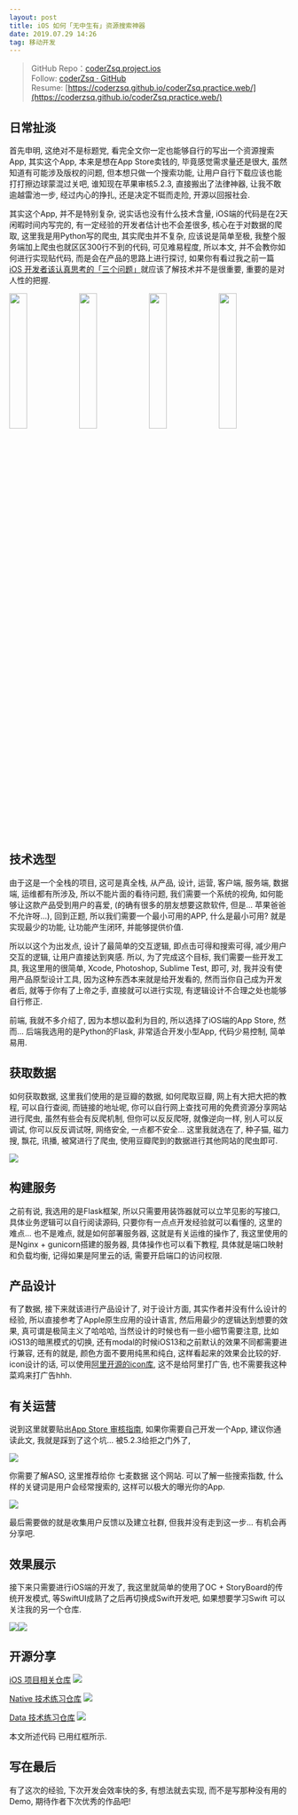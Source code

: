 ```yaml
---
layout: post
title: iOS 如何「无中生有」资源搜索神器
date: 2019.07.29 14:26
tag: 移动开发
---
```


>GitHub Repo：[coderZsq.project.ios](https://github.com/coderZsq/coderZsq.project.ios)
<br/>Follow: [coderZsq · GitHub](https://github.com/coderZsq)
<br/>Resume: [https://coderzsq.github.io/coderZsq.practice.web/](https://coderzsq.github.io/coderZsq.practice.web/)

## 日常扯淡

首先申明, 这绝对不是标题党, 看完全文你一定也能够自行的写出一个资源搜索App, 其实这个App, 本来是想在App Store卖钱的, 毕竟感觉需求量还是很大, 虽然知道有可能涉及版权的问题, 但本想只做一个搜索功能, 让用户自行下载应该也能打打擦边球蒙混过关吧, 谁知现在苹果审核5.2.3, 直接搬出了法律神器, 让我不敢逾越雷池一步, 经过内心的挣扎, 还是决定不铤而走险, 开源以回报社会.

其实这个App, 并不是特别复杂, 说实话也没有什么技术含量, iOS端的代码是在2天闲暇时间内写完的, 有一定经验的开发者估计也不会差很多, 核心在于对数据的爬取, 这里我是用Python写的爬虫, 其实爬虫并不复杂, 应该说是简单至极, 我整个服务端加上爬虫也就区区300行不到的代码, 可见难易程度, 所以本文, 并不会教你如何进行实现贴代码, 而是会在产品的思路上进行探讨, 如果你有看过我之前一篇 [iOS 开发者该认真思考的「三个问题」](https://coderzsq.github.io/2019/01/iOS-%E5%BC%80%E5%8F%91%E8%80%85%E8%AF%A5%E8%AE%A4%E7%9C%9F%E6%80%9D%E8%80%83%E7%9A%84-%E4%B8%89%E4%B8%AA%E9%97%AE%E9%A2%98/)就应该了解技术并不是很重要, 重要的是对人性的把握.

<img width="25%" src="https://upload-images.jianshu.io/upload_images/12332870-a29b47e503c850df.JPG?imageMogr2/auto-orient/strip%7CimageView2/2/w/1240"><img width="25%" src="https://upload-images.jianshu.io/upload_images/12332870-d7a028eb9750551b.JPG?imageMogr2/auto-orient/strip%7CimageView2/2/w/1240"><img width="25%" src="https://upload-images.jianshu.io/upload_images/12332870-1ea1b4001a56a810.JPG?imageMogr2/auto-orient/strip%7CimageView2/2/w/1240"><img width="25%" src="https://upload-images.jianshu.io/upload_images/12332870-b2bd9b49dd289e5f.JPG?imageMogr2/auto-orient/strip%7CimageView2/2/w/1240">

## 技术选型

由于这是一个全栈的项目, 这可是真全栈, 从产品, 设计, 运营, 客户端, 服务端, 数据端, 运维都有所涉及, 所以不能片面的看待问题, 我们需要一个系统的视角, 如何能够让这款产品受到用户的喜爱, (的确有很多的朋友想要这款软件, 但是... 苹果爸爸不允许呀...), 回到正题, 所以我们需要一个最小可用的APP, 什么是最小可用? 就是实现最少的功能, 让功能产生闭环, 并能够提供价值.

所以以这个为出发点, 设计了最简单的交互逻辑, 即点击可得和搜索可得, 减少用户交互的逻辑, 让用户直接达到爽感. 所以, 为了完成这个目标, 我们需要一些开发工具, 我这里用的很简单, Xcode, Photoshop, Sublime Test, 即可, 对, 我并没有使用产品原型设计工具, 因为这种东西本来就是给开发看的, 然而当你自己成为开发者后, 就等于你有了上帝之手, 直接就可以进行实现, 有逻辑设计不合理之处也能够自行修正.

前端, 我就不多介绍了, 因为本想以盈利为目的, 所以选择了iOS端的App Store, 然而... 后端我选用的是Python的Flask, 非常适合开发小型App, 代码少易控制, 简单易用.

## 获取数据

如何获取数据, 这里我们使用的是豆瓣的数据, 如何爬取豆瓣, 网上有大把大把的教程, 可以自行查阅, 而链接的地址呢, 你可以自行网上查找可用的免费资源分享网站进行爬虫, 虽然有些会有反爬机制, 但你可以反反爬呀, 就像逆向一样, 别人可以反调试, 你可以反反调试呀, 网络安全, 一点都不安全... 这里我就选在了, 种子猫, 磁力搜, 飘花, 讯播, 被窝进行了爬虫, 使用豆瓣爬到的数据进行其他网站的爬虫即可. 

![](https://upload-images.jianshu.io/upload_images/12332870-f44af8e7dd8b9527.png?imageMogr2/auto-orient/strip%7CimageView2/2/w/1240)

## 构建服务

之前有说, 我选用的是Flask框架, 所以只需要用装饰器就可以立竿见影的写接口, 具体业务逻辑可以自行阅读源码, 只要你有一点点开发经验就可以看懂的, 这里的难点... 也不是难点, 就是如何部署服务器, 这就是有关运维的操作了, 我这里使用的是Nginx + gunicorn搭建的服务器, 具体操作也可以看下教程, 具体就是端口映射和负载均衡, 记得如果是阿里云的话, 需要开启端口的访问权限.

## 产品设计

有了数据, 接下来就该进行产品设计了, 对于设计方面, 其实作者并没有什么设计的经验, 所以直接参考了Apple原生应用的设计语言, 然后用最少的逻辑达到想要的效果, 真可谓是极简主义了哈哈哈, 当然设计的时候也有一些小细节需要注意, 比如iOS13的暗黑模式的切换, 还有modal的时候iOS13和之前默认的效果不同都需要进行兼容, 还有的就是, 颜色方面不要用纯黑和纯白, 这样看起来的效果会比较的好. icon设计的话, 可以使用[阿里开源的icon库](https://www.iconfont.cn/), 这不是给阿里打广告, 也不需要我这种菜鸡来打广告hhh.

## 有关运营

说到这里就要贴出[App Store 审核指南](https://developer.apple.com/cn/app-store/review/guidelines/#intellectual-property), 如果你需要自己开发一个App, 建议你通读此文, 我就是踩到了这个坑... 被5.2.3给拒之门外了, 

![](https://upload-images.jianshu.io/upload_images/12332870-d1b9e24d8abaccff.png?imageMogr2/auto-orient/strip%7CimageView2/2/w/1240)

你需要了解ASO, 这里推荐给你 七麦数据 这个网站. 可以了解一些搜索指数, 什么样的关键词是用户会经常搜索的, 这样可以极大的曝光你的App.

![](https://upload-images.jianshu.io/upload_images/12332870-612e81e03901b6df.png?imageMogr2/auto-orient/strip%7CimageView2/2/w/1240)

最后需要做的就是收集用户反馈以及建立社群, 但我并没有走到这一步... 有机会再分享吧.

## 效果展示

接下来只需要进行iOS端的开发了, 我这里就简单的使用了OC + StoryBoard的传统开发模式, 等SwiftUI成熟了之后再切换成Swift开发吧, 如果想要学习Swift 可以关注我的另一个仓库.

![](https://upload-images.jianshu.io/upload_images/12332870-16f1e69a15a1cc4c.gif?imageMogr2/auto-orient/strip)![](https://upload-images.jianshu.io/upload_images/12332870-e8115229fb406311.gif?imageMogr2/auto-orient/strip)

## 开源分享

[iOS 项目相关仓库](https://github.com/coderZsq/coderZsq.project.ios)
![](https://upload-images.jianshu.io/upload_images/12332870-10e69f45fb29acba.png?imageMogr2/auto-orient/strip%7CimageView2/2/w/1240)

[Native 技术练习仓库](https://github.com/coderZsq/coderZsq.practice.native)
![](https://upload-images.jianshu.io/upload_images/12332870-aa94c946d56f0805.png?imageMogr2/auto-orient/strip%7CimageView2/2/w/1240)

[Data 技术练习仓库](https://github.com/coderZsq/coderZsq.practice.data)
![](https://upload-images.jianshu.io/upload_images/12332870-002237bdf4e03e07.png?imageMogr2/auto-orient/strip%7CimageView2/2/w/1240)

本文所述代码 已用红框所示.

## 写在最后

有了这次的经验, 下次开发会效率快的多, 有想法就去实现, 而不是写那种没有用的Demo, 期待作者下次优秀的作品吧!



